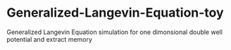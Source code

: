 # Generalized-Langevin-Equation-toy
Generalized Langevin Equation simulation for one dimonsional double well potential and extract memory
